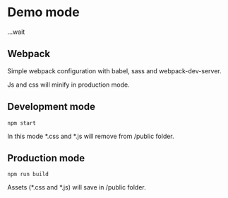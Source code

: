 
# Demo mode

...wait


## Webpack

Simple webpack configuration with babel, sass and webpack-dev-server.

Js and css will minify in production mode.

## Development mode

```
npm start
```

In this mode *.css and *.js will  remove from /public folder.

## Production mode

```
npm run build
```

Assets (*.css and *.js) will save in /public folder.
